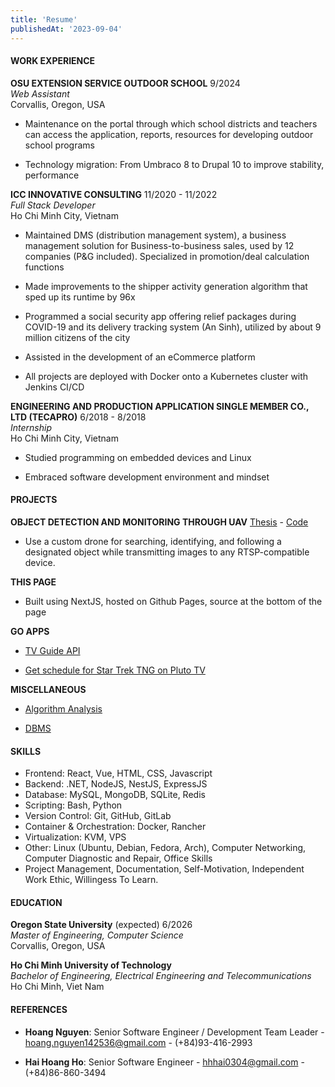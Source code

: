 ```yaml
---
title: 'Resume'
publishedAt: '2023-09-04'
---
```

#### WORK EXPERIENCE

**OSU EXTENSION SERVICE OUTDOOR SCHOOL** 9/2024  
*Web Assistant*  
Corvallis, Oregon, USA

-   Maintenance on the portal through which school districts and
    teachers can access the application, reports, resources
    for developing outdoor school programs

-   Technology migration: From Umbraco 8 to Drupal 10 to improve
    stability, performance

**ICC INNOVATIVE CONSULTING** 11/2020 - 11/2022  
*Full Stack Developer*  
Ho Chi Minh City, Vietnam
-   Maintained DMS (distribution management system), a business
    management solution for Business-to-business sales, used by 12
    companies (P&G included). Specialized in promotion/deal calculation functions

-   Made improvements to the shipper activity generation algorithm that
    sped up its runtime by 96x

-   Programmed a social security app offering relief packages during
    COVID-19 and its delivery tracking system (An Sinh), utilized by
    about 9 million citizens of the city

-   Assisted in the development of an eCommerce platform

-   All projects are deployed with Docker onto a Kubernetes cluster with Jenkins CI/CD

**ENGINEERING AND PRODUCTION APPLICATION SINGLE MEMBER CO., LTD
(TECAPRO)** 6/2018 - 8/2018  
*Internship*  
Ho Chi Minh City, Vietnam

-   Studied programming on embedded devices and Linux

-   Embraced software development environment and mindset

#### PROJECTS

**OBJECT DETECTION AND MONITORING THROUGH UAV** 
[Thesis](https://github.com/bachsofttrick/dronectrl-with-tracking/blob/master/thesis.pdf)
\- [Code](https://github.com/bachsofttrick/dronectrl-with-tracking)

-   Use a custom drone for searching, identifying, and following a
    designated object while transmitting images to any RTSP-compatible
    device.

**THIS PAGE**

-   Built using NextJS, hosted on Github Pages, source at the bottom of the page

**GO APPS** 

- [TV Guide API](https://github.com/bachsofttrick/tvguide-go)

- [Get schedule for Star Trek TNG on Pluto TV](https://github.com/bachsofttrick/tng-schedule)

**MISCELLANEOUS**

- [Algorithm Analysis](https://github.com/bachsofttrick/algolysis-cs325)

- [DBMS](https://github.com/bachsofttrick/dbms-cs540)

#### SKILLS

- Frontend: React, Vue, HTML, CSS, Javascript
- Backend: .NET, NodeJS, NestJS, ExpressJS
- Database: MySQL, MongoDB, SQLite, Redis
- Scripting: Bash, Python
- Version Control: Git, GitHub, GitLab
- Container & Orchestration: Docker, Rancher
- Virtualization: KVM, VPS
- Other: Linux (Ubuntu, Debian, Fedora, Arch), Computer Networking, 
Computer Diagnostic and Repair, Office Skills
- Project Management, Documentation, Self-Motivation, 
Independent Work Ethic, Willingess To Learn.

#### EDUCATION

**Oregon State University** (expected) 6/2026  
*Master of Engineering, Computer Science*  
Corvallis, Oregon, USA

**Ho Chi Minh University of Technology**  
*Bachelor of Engineering, Electrical Engineering and Telecommunications*  
Ho Chi Minh, Viet Nam

#### REFERENCES

-   **Hoang Nguyen**: Senior Software Engineer / Development Team
    Leader - [hoang.nguyen142536@gmail.com](mailto:hoang.nguyen142536@gmail.com) - (+84)93-416-2993

-   **Hai Hoang Ho**: Senior Software Engineer - [hhhai0304@gmail.com](mailto:hhhai0304@gmail.com) -
    (+84)86-860-3494
